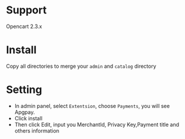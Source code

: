 # Support 
Opencart 2.3.x
# Install
Copy all directories to merge your `admin` and `catalog` directory  
# Setting
- In admin panel, select `Extentsion`, choose `Payments`, you will see Apgpay.
- Click install
- Then click Edit, input you MerchantId, Privacy Key,Payment title and others information

